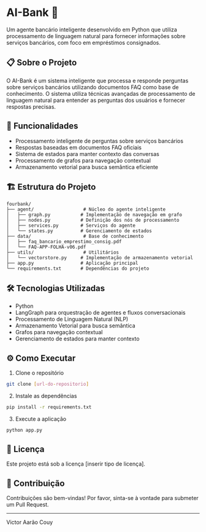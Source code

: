 # AI-Bank 🏦

Um agente bancário inteligente desenvolvido em Python que utiliza processamento de linguagem natural para fornecer informações sobre serviços bancários, com foco em empréstimos consignados.

## 📋 Sobre o Projeto

O AI-Bank é um sistema inteligente que processa e responde perguntas sobre serviços bancários utilizando documentos FAQ como base de conhecimento. O sistema utiliza técnicas avançadas de processamento de linguagem natural para entender as perguntas dos usuários e fornecer respostas precisas.

## 🚀 Funcionalidades

- Processamento inteligente de perguntas sobre serviços bancários
- Respostas baseadas em documentos FAQ oficiais
- Sistema de estados para manter contexto das conversas
- Processamento de grafos para navegação contextual
- Armazenamento vetorial para busca semântica eficiente

## 🏗️ Estrutura do Projeto

```
fourbank/
├── agent/                  # Núcleo do agente inteligente
│   ├── graph.py           # Implementação de navegação em grafo
│   ├── nodes.py           # Definição dos nós de processamento
│   ├── services.py        # Serviços do agente
│   └── states.py          # Gerenciamento de estados
├── data/                   # Base de conhecimento
│   ├── faq_bancario_emprestimo_consig.pdf
│   └── FAQ-APP-FOLHA-v06.pdf
├── utils/                  # Utilitários
│   └── vectorstore.py     # Implementação de armazenamento vetorial
├── app.py                 # Aplicação principal
└── requirements.txt       # Dependências do projeto
```

## 🛠️ Tecnologias Utilizadas

- Python
- LangGraph para orquestração de agentes e fluxos conversacionais
- Processamento de Linguagem Natural (NLP)
- Armazenamento Vetorial para busca semântica
- Grafos para navegação contextual
- Gerenciamento de estados para manter contexto

## ⚙️ Como Executar

1. Clone o repositório
```bash
git clone [url-do-repositorio]
```

2. Instale as dependências
```bash
pip install -r requirements.txt
```

3. Execute a aplicação
```bash
python app.py
```

## 📄 Licença

Este projeto está sob a licença [inserir tipo de licença].

## 👥 Contribuição

Contribuições são bem-vindas! Por favor, sinta-se à vontade para submeter um Pull Request.

---

Victor Aarão Couy
